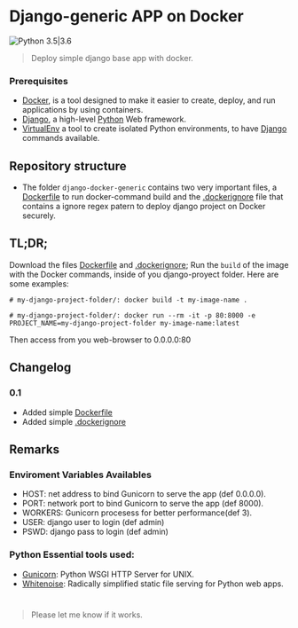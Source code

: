 # Django-generic APP on Docker
![Python 3.5|3.6](https://img.shields.io/badge/Python-3.6%2F3.7-blue.svg)

> Deploy simple django base app with docker.

### Prerequisites

- [Docker](https://www.docker.com/get-started), is a tool designed to make it easier to create, deploy, and run applications by using containers.
- [Django](https://www.djangoproject.com/), a high-level [Python](https://www.python.org/) Web framework.
- [VirtualEnv](https://virtualenv.pypa.io/en/latest/) a tool to create isolated Python environments, to have [Django](https://www.djangoproject.com/) commands available.

## Repository structure
* The folder `django-docker-generic` contains two very important files, a [Dockerfile](https://raw.githubusercontent.com/tinolin/django-docker-generic/master/Dockerfile) to run docker-command build and the [.dockerignore](https://raw.githubusercontent.com/tinolin/django-docker-generic/master/.dockerignore) file that contains a ignore regex patern to deploy django project on Docker securely.

## TL;DR;

Download the files [Dockerfile](https://raw.githubusercontent.com/tinolin/django-docker-generic/master/Dockerfile) and [.dockerignore](https://raw.githubusercontent.com/tinolin/django-docker-generic/master/.dockerignore); Run the `build` of the image with the Docker commands, inside of you django-proyect folder. Here are some examples:

```console
# my-django-project-folder/: docker build -t my-image-name .

# my-django-project-folder/: docker run --rm -it -p 80:8000 -e PROJECT_NAME=my-django-project-folder my-image-name:latest

```

Then access from you web-browser to 0.0.0.0:80

## Changelog

### 0.1

* Added simple [Dockerfile](https://raw.githubusercontent.com/tinolin/django-docker-generic/master/Dockerfile)
* Added simple [.dockerignore](https://raw.githubusercontent.com/tinolin/django-docker-generic/master/.dockerignore)

## Remarks

### Enviroment Variables Availables

- HOST: net address to bind Gunicorn to serve the app (def 0.0.0.0).
- PORT: network port to bind Gunicorn to serve the app (def 8000).
- WORKERS: Gunicorn procesess for better performance(def 3). 
- USER: django user to login (def admin)
- PSWD: django pass to login (def admin)


### Python Essential tools used:

- [Gunicorn](https://gunicorn.org/): Python WSGI HTTP Server for UNIX.
- [Whitenoise](http://whitenoise.evans.io/en/stable/): Radically simplified static file serving for Python web apps. 


#

> Please let me know if it works.
